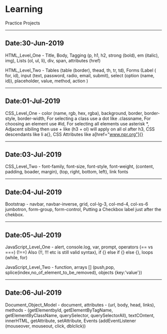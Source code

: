 # Learning
Practice Projects

----------------
Date:30-Jun-2019
----------------
HTML_Level_One - Title, Body, Tagging (p, h1, h2, strong (bold), em (italic), img), Lists (ol, ul, li), div, span, attributes (href)

HTML_Level_Two - Tables (table (border), thead, th, tr, td), Forms (Label ( for, id), input (text, password, radio, email, submit), select (option (name, id)), placeholder, value, method, action )

----------------
Date:01-Jul-2019
----------------
CSS_Level_One - color (name, rgb, hex, rgba), background, border, border-style, border-width, For selecting a class use a dot like .classname, For choosing an element use #id, For selecting all elements use asterisk *, Adjacent sibiling then use + like (h3 + ol) will apply on all ol after h3, CSS descendants like li a{}, CSS Attributes like a[href="www.npr.org"]{}

----------------
Date:03-Jul-2019
----------------
CSS_Level_Two - font-family, font-size, font-style, font-weight, (content, padding, boader, margin), (top, right, bottom, left), link fonts

----------------
Date:04-Jul-2019
----------------
Bootstrap - navbar, navbar-inverse, grid, col-lg-3, col-md-4, col-xs-6 jumbotron, form-group, form-control, Putting a Checkbox label just after the chekbox.

----------------
Date:05-Jul-2019
----------------
JavaScript_Level_One - alert, console.log, var, prompt, operators (== vs ===) (!==) Also (!!, !!! etc is still valid syntax), if {} else if {} else {}, loops (while, for)

JavaScript_Level_Two - function, arrays [] (push,pop, splice(index,no_of_element_to_be_removed), objects {key:'value'})

----------------
Date:06-Jul-2019
----------------
Document_Object_Model - document, attributes - (url, body, head, links),  methods - (getElementbyId, getElementByTagName, getElementByClassName, querySelector, querySelectorAll),
textCOntent, innerHTML, getAttribute, setAttribute, Events (addEventListener (mouseover, mouseout, click, dblclick))
